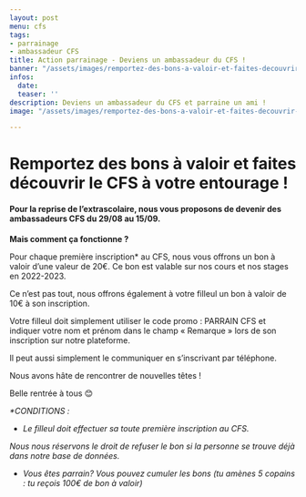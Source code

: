 ```yaml
---
layout: post
menu: cfs
tags:
- parrainage
- ambassadeur CFS
title: Action parrainage - Deviens un ambassadeur du CFS !
banner: "/assets/images/remportez-des-bons-a-valoir-et-faites-decouvrir-le-cfs-a-votre-entourage_.png"
infos:
  date: 
  teaser: ''
description: Deviens un ambassadeur du CFS et parraine un ami !
image: "/assets/images/remportez-des-bons-a-valoir-et-faites-decouvrir-le-cfs-a-votre-entourage-1-002.png"

---
```

# Remportez des bons à valoir et faites découvrir le CFS à votre entourage !

#### Pour la reprise de l’extrascolaire, nous vous proposons de devenir des ambassadeurs CFS du 29/08 au 15/09.

**Mais comment ça fonctionne ?**

Pour chaque première inscription* au CFS, nous vous offrons un bon à valoir d’une valeur de 20€. Ce bon est valable sur nos cours et nos stages en 2022-2023.

Ce n’est pas tout, nous offrons également à votre filleul un bon à valoir de 10€ à son inscription.

Votre filleul doit simplement utiliser le code promo : PARRAIN CFS et indiquer votre nom et prénom dans le champ « Remarque » lors de son inscription sur notre plateforme.

Il peut aussi simplement le communiquer en s’inscrivant par téléphone.

Nous avons hâte de rencontrer de nouvelles têtes !

Belle rentrée à tous 😊

_*CONDITIONS :_

* _Le filleul doit effectuer sa toute première inscription au CFS._

_Nous nous réservons le droit de refuser le bon si la personne se trouve déjà dans notre base de données._

* _Vous êtes parrain? Vous pouvez cumuler les bons (tu amènes 5 copains : tu reçois 100€ de bon à valoir)_